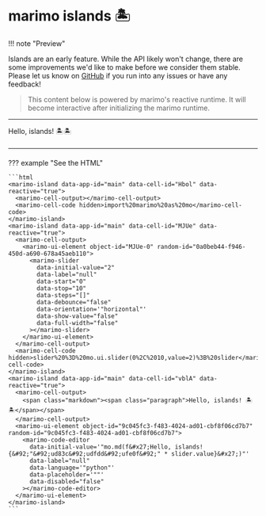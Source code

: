 # marimo islands 🏝️

<!-- marimo js/ccs -->
<script
  type="module"
  src="https://cdn.jsdelivr.net/npm/@marimo-team/islands@0.5.0/dist/main.js"
></script>
<link
  href="https://cdn.jsdelivr.net/npm/@marimo-team/islands@0.5.0/dist/style.css"
  rel="stylesheet"
  crossorigin="anonymous"
/>
<!-- fonts -->
<link rel="preconnect" href="https://fonts.googleapis.com" />
<link rel="preconnect" href="https://fonts.gstatic.com" crossorigin />
<link
  href="https://fonts.googleapis.com/css2?family=Fira+Mono:wght@400;500;700&amp;family=Lora&amp;family=PT+Sans:wght@400;700&amp;display=swap"
  rel="stylesheet"
/>
<link
  rel="stylesheet"
  href="https://cdn.jsdelivr.net/npm/katex@0.16.10/dist/katex.min.css"
  integrity="sha384-wcIxkf4k558AjM3Yz3BBFQUbk/zgIYC2R0QpeeYb+TwlBVMrlgLqwRjRtGZiK7ww"
  crossorigin="anonymous"
/>

!!! note "Preview"

Islands are an early feature. While the API likely won't change, there are some improvements we'd like to make before we consider them stable.
Please let us know on [GitHub](https://github.com/marimo-team/marimo/issues) if you run into any issues or have any feedback!

> This content below is powered by marimo's reactive runtime. It will become interactive after initializing the marimo runtime.

<hr/>

<marimo-island data-app-id="main" data-cell-id="Hbol" data-reactive="true">
  <marimo-cell-output></marimo-cell-output>
  <marimo-cell-code hidden>import%20marimo%20as%20mo</marimo-cell-code>
</marimo-island>
<marimo-island data-app-id="main" data-cell-id="MJUe" data-reactive="true">
  <marimo-cell-output>
    <marimo-ui-element object-id="MJUe-0" random-id="0a0beb44-f946-450d-a690-678a45aeb110">
      <marimo-slider
        data-initial-value="2"
        data-label="null"
        data-start="0"
        data-stop="10"
        data-steps="[]"
        data-debounce="false"
        data-orientation='"horizontal"'
        data-show-value="false"
        data-full-width="false"
      ></marimo-slider>
    </marimo-ui-element>
  </marimo-cell-output>
  <marimo-cell-code hidden>slider%20%3D%20mo.ui.slider(0%2C%2010,value=2)%3B%20slider</marimo-cell-code>
</marimo-island>
<marimo-island data-app-id="main" data-cell-id="vblA" data-reactive="true">
  <marimo-cell-output>
    <span class="markdown"><span class="paragraph">Hello, islands! 🏝️🏝️</span></span>
  </marimo-cell-output>
  <marimo-ui-element object-id="9c045fc3-f483-4024-ad01-cbf8f06cd7b7" random-id="9c045fc3-f483-4024-ad01-cbf8f06cd7b7">
    <marimo-code-editor
      data-initial-value='"mo.md(f&#x27;Hello, islands! {&#92;"&#92;ud83c&#92;udfdd&#92;ufe0f&#92;" * slider.value}&#x27;)"'
      data-label="null"
      data-language='"python"'
      data-placeholder='""'
      data-disabled="false"
    ></marimo-code-editor>
  </marimo-ui-element>
</marimo-island>

<hr style="margin: 20px 0;" />

??? example "See the HTML"

    ```html
    <marimo-island data-app-id="main" data-cell-id="Hbol" data-reactive="true">
      <marimo-cell-output></marimo-cell-output>
      <marimo-cell-code hidden>import%20marimo%20as%20mo</marimo-cell-code>
    </marimo-island>
    <marimo-island data-app-id="main" data-cell-id="MJUe" data-reactive="true">
      <marimo-cell-output>
        <marimo-ui-element object-id="MJUe-0" random-id="0a0beb44-f946-450d-a690-678a45aeb110">
          <marimo-slider
            data-initial-value="2"
            data-label="null"
            data-start="0"
            data-stop="10"
            data-steps="[]"
            data-debounce="false"
            data-orientation='"horizontal"'
            data-show-value="false"
            data-full-width="false"
          ></marimo-slider>
        </marimo-ui-element>
      </marimo-cell-output>
      <marimo-cell-code hidden>slider%20%3D%20mo.ui.slider(0%2C%2010,value=2)%3B%20slider</marimo-cell-code>
    </marimo-island>
    <marimo-island data-app-id="main" data-cell-id="vblA" data-reactive="true">
      <marimo-cell-output>
        <span class="markdown"><span class="paragraph">Hello, islands! 🏝️🏝️</span></span>
      </marimo-cell-output>
      <marimo-ui-element object-id="9c045fc3-f483-4024-ad01-cbf8f06cd7b7" random-id="9c045fc3-f483-4024-ad01-cbf8f06cd7b7">
        <marimo-code-editor
          data-initial-value='"mo.md(f&#x27;Hello, islands! {&#92;"&#92;ud83c&#92;udfdd&#92;ufe0f&#92;" * slider.value}&#x27;)"'
          data-label="null"
          data-language='"python"'
          data-placeholder='""'
          data-disabled="false"
        ></marimo-code-editor>
      </marimo-ui-element>
    </marimo-island>
    ```

